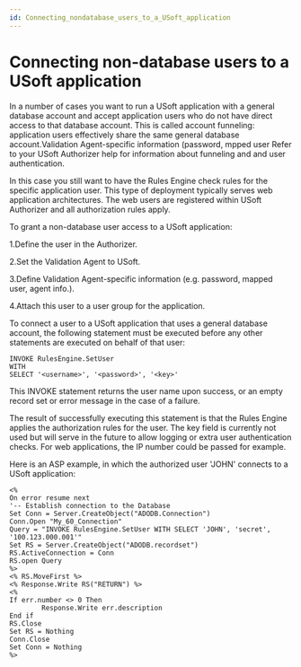 ```yaml
---
id: Connecting_nondatabase_users_to_a_USoft_application
---
```


# Connecting non-database users to a USoft application

In a number of cases you want to run a USoft application with a general database account and accept application users who do not have direct access to that database account. This is called account funneling: application users effectively share the same general database account.Validation Agent-specific information (password, mpped user Refer to your USoft Authorizer help for information about funneling and and user authentication.

In this case you still want to have the Rules Engine check rules for the specific application user. This type of deployment typically serves web application architectures. The web users are registered within USoft Authorizer and all authorization rules apply.

To grant a non-database user access to a USoft application:

1.Define the user in the Authorizer.

2.Set the Validation Agent to USoft.

3.Define Validation Agent-specific information (e.g. password, mapped user, agent info.).

4.Attach this user to a user group for the application.

To connect a user to a USoft application that uses a general database account, the following statement must be executed before any other statements are executed on behalf of that user:

```
INVOKE RulesEngine.SetUser
WITH
SELECT '<username>', '<password>', '<key>'

```

This INVOKE statement returns the user name upon success, or an empty record set or error message in the case of a failure.

The result of successfully executing this statement is that the Rules Engine applies the authorization rules for the user. The key field is currently not used but will serve in the future to allow logging or extra user authentication checks. For web applications, the IP number could be passed for example.

Here is an ASP example, in which the authorized user 'JOHN' connects to a USoft application:

```
<%
On error resume next
'-- Establish connection to the Database
Set Conn = Server.CreateObject("ADODB.Connection")
Conn.Open "My_60_Connection"
Query = "INVOKE RulesEngine.SetUser WITH SELECT 'JOHN', 'secret', '100.123.000.001'"
Set RS = Server.CreateObject("ADODB.recordset")
RS.ActiveConnection = Conn
RS.open Query
%>
<% RS.MoveFirst %>
<% Response.Write RS("RETURN") %>
<%
If err.number <> 0 Then
        Response.Write err.description
End if
RS.Close
Set RS = Nothing
Conn.Close
Set Conn = Nothing
%>

```